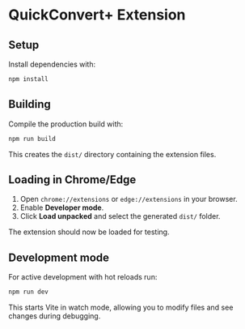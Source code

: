# QuickConvert+ Extension

## Setup

Install dependencies with:

```bash
npm install
```

## Building

Compile the production build with:

```bash
npm run build
```

This creates the `dist/` directory containing the extension files.

## Loading in Chrome/Edge

1. Open `chrome://extensions` or `edge://extensions` in your browser.
2. Enable **Developer mode**.
3. Click **Load unpacked** and select the generated `dist/` folder.

The extension should now be loaded for testing.

## Development mode

For active development with hot reloads run:

```bash
npm run dev
```

This starts Vite in watch mode, allowing you to modify files and see changes during debugging.
